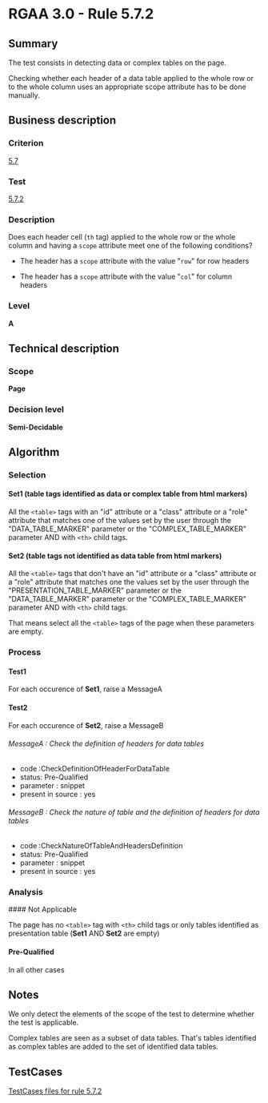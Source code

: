 # RGAA 3.0 -  Rule 5.7.2

## Summary

The test consists in detecting data or complex tables on the page.

Checking whether each header of a data table applied to the whole row or to the whole column uses an appropriate scope attribute has to be done manually.

## Business description

### Criterion

[5.7](http://disic.github.io/rgaa_referentiel_en/RGAA3.0_Criteria_English_version_v1.html#crit-5-7)

### Test

[5.7.2](http://disic.github.io/rgaa_referentiel_en/RGAA3.0_Criteria_English_version_v1.html#test-5-7-2)

### Description
Does each header cell (<code>th</code>
    tag) applied to the whole row or the whole column and
    having a <code>scope</code> attribute meet one of the following
    conditions?
    <ul><li> The header has a <code>scope</code> attribute with the value
   "<code>row</code>" for row headers</li>
  <li> The header has a <code>scope</code> attribute with the value
   "<code>col</code>" for column headers</li>
    </ul> 


### Level

**A**

## Technical description

### Scope

**Page**

### Decision level

**Semi-Decidable**

## Algorithm

### Selection

#### Set1 (table tags identified as data or complex table from html markers)

All the `<table>` tags with an "id" attribute or a "class" attribute or a "role" attribute that matches one of the values set by the user through the "DATA_TABLE_MARKER" parameter or the "COMPLEX_TABLE_MARKER" parameter AND with `<th>` child tags.

#### Set2 (table tags not identified as data table from html markers)

All the `<table>` tags that don't have an "id" attribute or a "class" attribute or a "role" attribute that matches one the values set by the user through the "PRESENTATION_TABLE_MARKER" parameter or the
"DATA_TABLE_MARKER" parameter or the "COMPLEX_TABLE_MARKER" parameter AND with `<th>` child tags. 

That means select all the `<table>` tags of the page when these parameters are empty.

### Process

#### Test1

For each occurence of **Set1**, raise a MessageA

#### Test2

For each occurence of **Set2**, raise a MessageB

###### MessageA : Check the definition of headers for data tables

-   code :CheckDefinitionOfHeaderForDataTable
-   status: Pre-Qualified
-   parameter : snippet
-   present in source : yes

###### MessageB : Check the nature of table and the definition of headers for data tables

-   code :CheckNatureOfTableAndHeadersDefinition
-   status: Pre-Qualified
-   parameter : snippet
-   present in source : yes

### Analysis

#### Not Applicable

The page has no `<table>` tag with `<th>` child tags or only tables identified as presentation table (**Set1** AND **Set2** are empty)

#### Pre-Qualified 

In all other cases

## Notes

We only detect the elements of the scope of the test to determine whether the test is applicable.

Complex tables are seen as a subset of data tables. That's tables identified as complex tables are added to the set of identified data tables.



##  TestCases 

[TestCases files for rule 5.7.2](https://github.com/Asqatasun/Asqatasun/tree/master/rules/rules-rgaa3.0/src/test/resources/testcases/rgaa30/Rgaa30Rule050702/) 


